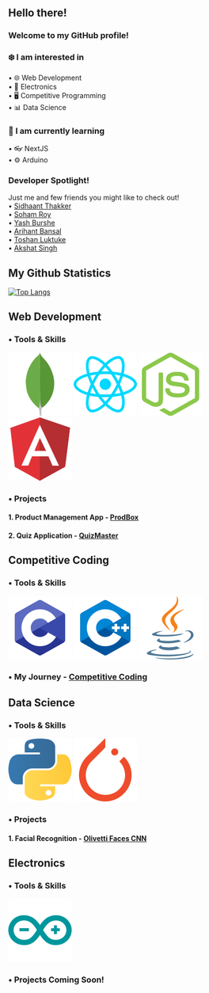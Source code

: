 ## Hello there!

### Welcome to my GitHub profile!

### ❄️ I am interested in 
• 🌐 Web Development <br>
• 🤖 Electronics <br>
• 🖥️ Competitive Programming <br>
• 📊 Data Science <br>

### 🌱 I am currently learning 
• 👓 NextJS <br>
• ⚙️ Arduino <br>


### Developer Spotlight! 
Just me and few friends you might like to check out! <br>
• <a href="https://www.sidhaantthakker.com" target="_blank">Sidhaant Thakker</a> <br>
• <a href="https://sohamroy.ml/" target="_blank">Soham Roy</a> <br>
• <a href="https://yashburshe.com/" target="_blank">Yash Burshe</a> <br>
• <a href="https://arihantbansal.github.io/" target="_blank">Arihant Bansal</a> <br>
• <a href="https://toshanluktuke.com/" target="_blank">Toshan Luktuke</a> <br>
• <a href="https://www.singhakshat.com/blog/" target="_blank">Akshat Singh</a> <br>


## My Github Statistics
[![Top Langs](https://github-readme-stats.vercel.app/api/top-langs/?username=SidhaantThakker&layout=compact&theme=radical&custom_title=Languages&card_width=445)](https://github.com/anuraghazra/github-readme-stats)

## Web Development
### • Tools & Skills
![](/images/mongodb-icon.svg)
![](/images/reactjs-icon.svg)
![](/images/nodejs-icon.svg)
![](/images/angular-icon.svg)

### • Projects
#### 1. Product Management App - <a href= "https://protected-dawn-04416.herokuapp.com">ProdBox</a>
#### 2. Quiz Application - <a href="https://sidhaantthakker.com/QuizProject/index.html">QuizMaster</a>


## Competitive Coding
### • Tools & Skills
![](/images/c-icon.svg)
![](/images/cpp-icon.svg)
![](/images/java-icon.svg)

### • My Journey - <a href="https://github.com/SidhaantThakker/CompetitiveProgramming">Competitive Coding</a>

## Data Science
### • Tools & Skills
![](/images/python-icon.svg)
![](/images/pytorch-icon.svg)

### • Projects
#### 1. Facial Recognition - <a href="https://jovian.ai/f20201047/my-course-project/v/85">Olivetti Faces CNN</a>

## Electronics
### • Tools & Skills
![](/images/arduino-icon.svg)

### • Projects Coming Soon!



